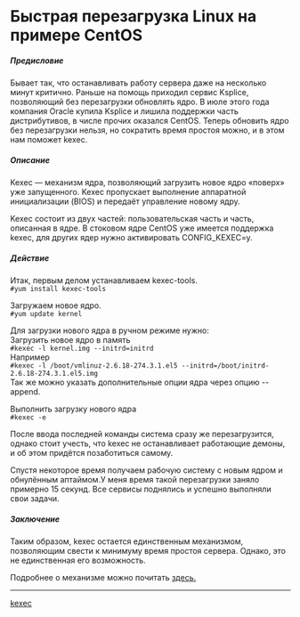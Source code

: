 #  Быстрая перезагрузка Linux на примере CentOS

##### Предисловие
 
  
 Бывает так, что останавливать работу сервера даже на несколько минут критично. Раньше на помощь приходил сервис Ksplice, позволяющий без перезагрузки обновлять ядро. В июле этого года компания Oracle купила Ksplice и лишила поддержки часть дистрибутивов, в числе прочих оказался CentOS. Теперь обновить ядро без перезагрузки нельзя, но сократить время простоя можно, и в этом нам поможет kexec.   
  
  

##### Описание

  
 Kexec — механизм ядра, позволяющий загрузить новое ядро «поверх» уже запущенного. Kexec пропускает выполнение аппаратной инициализации (BIOS) и передаёт управление новому ядру.   
  
 Kexec состоит из двух частей: пользовательская часть и часть, описанная в ядре. В стоковом ядре CentOS уже имеется поддержка kexec, для других ядер нужно активировать CONFIG\_KEXEC=y.   
  

##### Действие

  
 Итак, первым делом устанавливаем kexec-tools.   
 `#yum install kexec-tools`   
  
 Загружаем новое ядро.   
 `#yum update kernel`   
  
 Для загрузки нового ядра в ручном режиме нужно:   
 Загрузить новое ядро в память   
 `#kexec -l kernel.img --initrd=initrd`   
 Например   
 `#kexec -l /boot/vmlinuz-2.6.18-274.3.1.el5 --initrd=/boot/initrd-2.6.18-274.3.1.el5.img`   
 Так же можно указать дополнительные опции ядра через опцию --append.   
  
 Выполнить загрузку нового ядра   
 `#kexec -e`   
  
 После ввода последней команды система сразу же перезагрузится, однако стоит учесть, что kexec не останавливает работающие демоны, и об этом придётся позаботиться самому.   
  
 Спустя некоторое время получаем рабочую систему с новым ядром и обнулённым аптаймом.У меня время такой перезагрузки заняло примерно 15 секунд. Все сервисы поднялись и успешно выполняли свои задачи.   
  

##### Заключение

  
 Таким образом, kexec остается единственным механизмом, позволяющим свести к минимуму время простоя сервера. Однако, это не единственная его возможность.   
  
 Подробнее о механизме можно почитать  [здесь.](http://www.ibm.com/developerworks/linux/library/l-kexec/index.html)

**********
[kexec](/tags/kexec.md)
